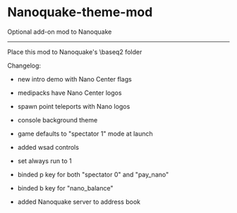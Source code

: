 # Nanoquake-theme-mod
Optional add-on mod to Nanoquake
_________________________
Place this mod to Nanoquake's \baseq2 folder


Changelog:

- new intro demo with Nano Center flags
- medipacks have Nano Center logos
- spawn point teleports with Nano logos
- console background theme

- game defaults to "spectator 1" mode at launch
- added wsad controls
- set always run to 1
- binded p key for both "spectator 0" and "pay_nano"
- binded b key for "nano_balance"
- added Nanoquake server to address book

